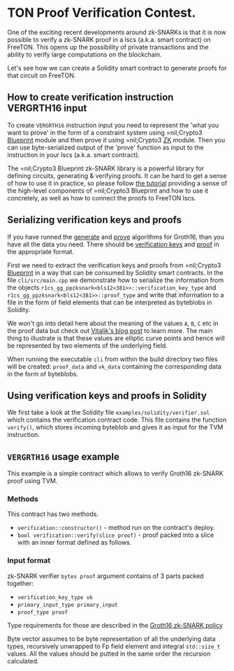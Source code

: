# TON Proof Verification Contest.

One of the exciting recent developments around zk-SNARKs is that it is now possible to verify a zk-SNARK proof in a lscs (a.k.a. smart contract) on FreeTON. This opens up the possibility of private transactions and the ability to verify large computations on the blockchain.

Let's see how we can create a Solidity smart contract to generate proofs for that circuit on FreeTON.

## How to create verification instruction VERGRTH16 input

To create `VERGRTH16` instruction input you need to represent the 'what you want to prove' in the form of a constraint system using =nil;Crypto3 [Blueprint](https://github.com/NilFoundation/crypto3-blueprint) module and then prove it using =nil;Crypto3 
[ZK](https://github.com/NilFoundation/crypto3-zk) module. Then you can use byte-serialized output of the 'prove' function as input to the instruction in your lscs (a.k.a. smart contract).

The =nil;Crypto3 Blueprint zk-SNARK library is a powerful library for defining circuits, generating & verifying proofs. It can be hard to get a sense of how to use it in practice, so please follow [the tutorial](https://github.com/NilFoundation/crypto3-blueprint) providing a sense of the high-level components of =nil;Crypto3 Blueprint and how to use it concretely, as well as how to connect the proofs to FreeTON lscs.

## Serializing verification keys and proofs

If you have runned the [generate](https://github.com/NilFoundation/crypto3-zk/blob/master/include/nil/crypto3/zk/snark/algorithms/generate.hpp) and [prove](https://github.com/NilFoundation/crypto3-zk/blob/master/include/nil/crypto3/zk/snark/algorithms/prove.hpp) algorithms for Groth16, than you have all the data you need. There should be [verification keys](https://github.com/NilFoundation/crypto3-zk/blob/master/include/nil/crypto3/zk/snark/schemes/ppzksnark/r1cs_gg_ppzksnark/verification_key.hpp) and [proof](https://github.com/NilFoundation/crypto3-zk/blob/master/include/nil/crypto3/zk/snark/schemes/ppzksnark/r1cs_gg_ppzksnark/proof.hpp) in the appropriate format.

First we need to extract the verification keys and proofs from =nil;Crypto3 [Blueprint](https://github.com/NilFoundation/crypto3-blueprint) in a way that can be consumed by Solidity smart contracts. In the file `cli/src/main.cpp` we demonstrate how to serialize the information from the objects `r1cs_gg_ppzksnark<bls12<381>>::verification_key_type` and `r1cs_gg_ppzksnark<bls12<381>>::proof_type` and write that information to a file in the form of field elements that can be interpreted as byteblobs in Solidity.

We won't go into detail here about the meaning of the values `A`, `B`, `C` etc in the proof data but check out [Vitalik's blog post](https://medium.com/@VitalikButerin/zk-snarks-under-the-hood-b33151a013f6) to learn more. The main thing to illustrate is that these values are elliptic curve points and hence will be represented by two elements of the underlying field.

When running the executable `cli` from within the build directory two files will be created: `proof_data` and `vk_data` containing the corresponding data in the form of byteblobs.

## Using verification keys and proofs in Solidity

We first take a look at the Solidity file `examples/solidity/verifier.sol` which contains the verification contract code. This file contains the function `verify()`, which stores incoming byteblob and gives it as input for the TVM instruction.

## `VERGRTH16` usage example

This example is a simple contract which allows to verify Groth16 zk-SNARK proof using TVM.

### Methods
This contract has two methods.
* `verification::constructor()` - method run on the contract's deploy.
* `bool verification::verify(slice proof)` - proof packed into a slice with an
    inner format defined as follows.

### Input format

zk-SNARK verifier `bytes proof` argument contains of 3 parts packed together:
* `verification_key_type vk`
* `primary_input_type primary_input`
* `proof_type proof`

Type requirements for those are described in the [Groth16 zk-SNARK policy](https://github.com/NilFoundation/crypto3-zk/blob/master/include/nil/crypto3/zk/snark/schemes/ppzksnark/r1cs_gg_ppzksnark.hpp)

Byte vector assumes to be byte representation of all the underlying data types, 
recursively unwrapped to Fp field element and integral `std::size_t` values. 
All the values should be putted in the same order the recursion calculated.
